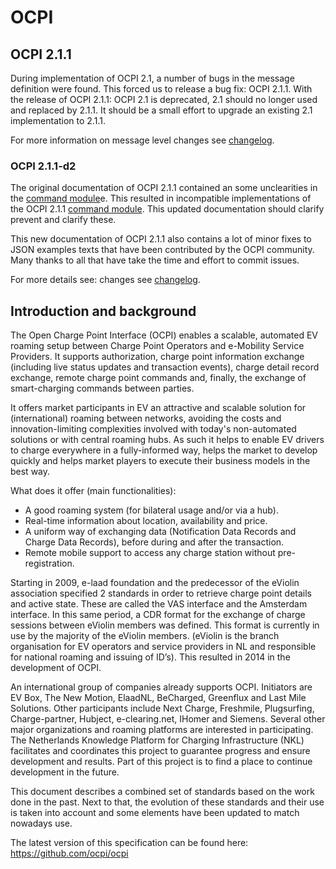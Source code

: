 # OCPI

## OCPI 2.1.1

During implementation of OCPI 2.1, a number of bugs in the message definition were found.
This forced us to release a bug fix: OCPI 2.1.1. 
With the release of OCPI 2.1.1: OCPI 2.1 is deprecated, 2.1 should no longer used and replaced by 2.1.1.
It should be a small effort to upgrade an existing 2.1 implementation to 2.1.1. 

For more information on message level changes see [changelog](changelog.md#changelog).

### OCPI 2.1.1-d2

The original documentation of OCPI 2.1.1 contained an some unclearities in the [command module](mod_command.md#commands-module)e.
This resulted in incompatible implementations of the OCPI 2.1.1 [command module](mod_command.md#commands-module). 
This updated documentation should clarify prevent and clarify these. 

This new documentation of OCPI 2.1.1 also contains 
a lot of minor fixes to JSON examples texts that have been contributed by the OCPI community.
Many thanks to all that have take the time and effort to commit issues. 
 
For more details see: changes see [changelog](changelog.md#changelog).


## Introduction and background
The Open Charge Point Interface (OCPI) enables a scalable, automated EV roaming setup between Charge Point Operators and e-Mobility Service Providers. It supports authorization, charge point information exchange (including live status updates and transaction events), charge detail record exchange, remote charge point commands and, finally, the exchange of smart-charging commands between parties.

It offers market participants in EV an attractive and scalable solution for (international) roaming between networks, avoiding the costs and innovation-limiting complexities involved with today's non-automated solutions or with central roaming hubs.
As such it helps to enable EV drivers to charge everywhere in a fully-informed way, helps the market to develop quickly and helps market players to execute their business models in the best way.

What does it offer (main functionalities):
* A good roaming system (for bilateral usage and/or via a hub).
* Real-time information about location, availability and price.
* A uniform way of exchanging data (Notification Data Records and Charge Data Records), before during and after the transaction.
* Remote mobile support to access any charge station without pre-registration.

Starting in 2009, e-laad foundation and the predecessor of the eViolin association specified 2 standards in order to retrieve charge point details and active state. These are called the VAS interface and the Amsterdam interface. In this same period, a CDR format for the exchange of charge sessions between eViolin members was defined. This format is currently in use by the majority of the eViolin members. (eViolin is the branch organisation for EV operators and service providers in NL and responsible for national roaming and issuing of ID’s). This resulted in 2014 in the development of OCPI.

An international group of companies already supports OCPI. Initiators are EV Box, The New Motion, ElaadNL, BeCharged, Greenflux and Last Mile Solutions. Other participants include Next Charge, Freshmile, Plugsurfing, Charge-partner, Hubject, e-clearing.net, IHomer and Siemens. Several other major organizations and roaming platforms are interested in participating. The Netherlands Knowledge Platform for Charging Infrastructure (NKL) facilitates and coordinates this project to guarantee progress and ensure development and results. Part of this project is to find a place to continue development in the future.

This document describes a combined set of standards based on the work done in the past. Next to that, the evolution of these standards and their use is taken into account and some elements have been updated to match nowadays use.

The latest version of this specification can be found here: https://github.com/ocpi/ocpi
